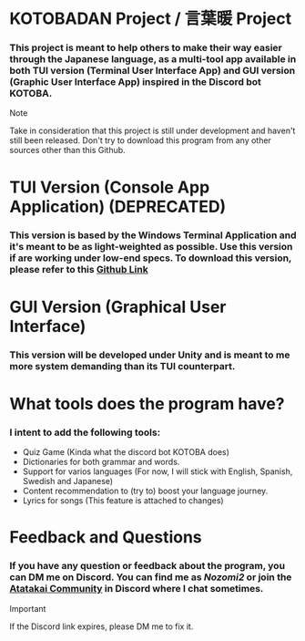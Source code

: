 #  KOTOBADAN Project / 言葉暖 Project

### This project is meant to help others to make their way easier through the Japanese language, as a multi-tool app available in both TUI version (Terminal User Interface App) and GUI version (Graphic User Interface App) inspired in the Discord bot KOTOBA.

> [!NOTE]
> Take in consideration that this project is still under development and haven't still been released. Don't try to download this program from any other sources other than this Github.

 
 # TUI Version (Console App Application) (DEPRECATED)

 ### This version is based by the Windows Terminal Application and it's meant to be as light-weighted as possible. Use this version if are working under low-end specs. To download this version, please refer to this [Github Link](https://github.com/GuitarHero2/Project-KOTOBADAN)

# GUI Version (Graphical User Interface)

### This version will be developed under Unity and is meant to me more system demanding than its TUI counterpart. 

# What tools does the program have?

### I intent to add the following tools:

* Quiz Game (Kinda what the discord bot KOTOBA does)
* Dictionaries for both grammar and words.
* Support for varios languages (For now, I will stick with English, Spanish, Swedish and Japanese)
* Content recommendation to (try to) boost your language journey.
* Lyrics for songs (This feature is attached to changes)

# Feedback and Questions

### If you have any question or feedback about the program, you can DM me on Discord. You can find me as *_Nozomi2_* or join the [Atatakai Community](https://discord.gg/bj9f359bW9) in Discord where I chat sometimes.

> [!IMPORTANT]
> If the Discord link expires, please DM me to fix it.
